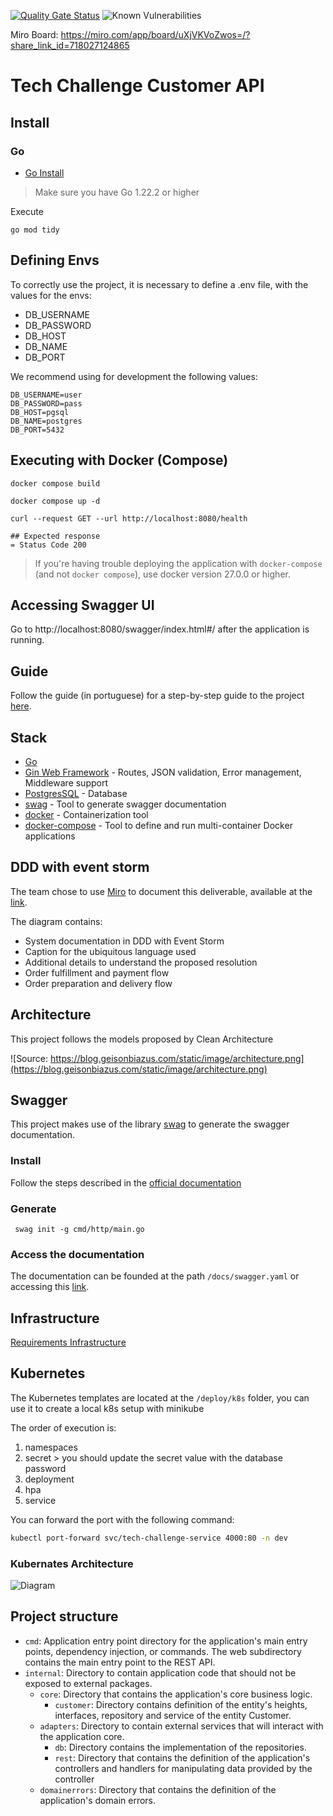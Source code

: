 [![Quality Gate Status](https://sonarcloud.io/api/project_badges/measure?project=pangolin-do-golang_tech-challenge&metric=alert_status)](https://sonarcloud.io/summary/new_code?id=pangolin-do-golang_tech-challenge) ![Known Vulnerabilities](https://snyk.io/test/github/pcbarretos/pangolin-do-golang/tech-challenge/badge.svg)

Miro Board: https://miro.com/app/board/uXjVKVoZwos=/?share_link_id=718027124865

# Tech Challenge Customer API

## Install

### Go 

- [Go Install](https://go.dev/doc/install)

> Make sure you have Go 1.22.2 or higher

Execute 

```shell
go mod tidy
```

## Defining Envs

To correctly use the project, it is necessary to define a .env file, with the values for the envs:

* DB_USERNAME 
* DB_PASSWORD 
* DB_HOST 
* DB_NAME 
* DB_PORT

We recommend using for development the following values:

```
DB_USERNAME=user
DB_PASSWORD=pass
DB_HOST=pgsql
DB_NAME=postgres
DB_PORT=5432
```

## Executing with Docker (Compose)

```shell
docker compose build

docker compose up -d

curl --request GET --url http://localhost:8080/health

## Expected response
= Status Code 200
```

> If you're having trouble deploying the application with `docker-compose` (and not `docker compose`), use docker version 27.0.0 or higher.

## Accessing Swagger UI

Go to http://localhost:8080/swagger/index.html#/ after the application is running.

## Guide

Follow the guide (in portuguese) for a step-by-step guide to the project [here](https://github.com/pangolin-do-golang/tech-challenge/wiki/Guia-de-uso-da-API).

## Stack

- [Go](https://go.dev/)
- [Gin Web Framework](https://gin-gonic.com/) - Routes, JSON validation, Error management, Middleware support
- [PostgresSQL](https://www.postgresql.org/) - Database
- [swag](https://github.com/swaggo/swag) - Tool to generate swagger documentation
- [docker](https://www.docker.com/) - Containerization tool
- [docker-compose](https://docs.docker.com/compose/) - Tool to define and run multi-container Docker applications


## DDD with event storm

The team chose to use [Miro](https://miro.com/) to document this deliverable, available at the [link](https://miro.com/app/board/uXjVKVoZwos=/?share_link_id=10494235831).

The diagram contains:

* System documentation in DDD with Event Storm
* Caption for the ubiquitous language used
* Additional details to understand the proposed resolution
* Order fulfillment and payment flow
* Order preparation and delivery flow

## Architecture

This project follows the models proposed by Clean Architecture

![Source: https://blog.geisonbiazus.com/static/image/architecture.png](https://blog.geisonbiazus.com/static/image/architecture.png)

## Swagger

This project makes use of the library [swag](https://github.com/swaggo/swag?tab=readme-ov-file#how-to-use-it-with-gin) to generate the swagger documentation.

### Install

Follow the steps described in the [official documentation](https://github.com/swaggo/swag?tab=readme-ov-file#getting-started)

### Generate 

```shell
 swag init -g cmd/http/main.go 
```

### Access the documentation

The documentation can be founded at the path `/docs/swagger.yaml` or accessing this [link](./docs/swagger.yaml).

## Infrastructure

[Requirements Infrastructure](https://github.com/pangolin-do-golang/tech-challenge/blob/main/terraform/README.md)

## Kubernetes

The Kubernetes templates are located at the `/deploy/k8s` folder, you can use it to create a local k8s setup with minikube

The order of execution is:
1. namespaces
2. secret > you should update the secret value with the database password
3. deployment
4. hpa
5. service

You can forward the port with the following command:

```bash
kubectl port-forward svc/tech-challenge-service 4000:80 -n dev
```

### Kubernates Architecture

![Diagram](deploy/diagram/kubernates-diagram.png)

## Project structure

- `cmd`: Application entry point directory for the application's main entry points, dependency injection, or commands. The web subdirectory contains the main entry point to the REST API.
- `internal`: Directory to contain application code that should not be exposed to external packages.
    - `core`: Directory that contains the application's core business logic.
        - `customer`: Directory contains definition of the entity's heights, interfaces, repository and service of the entity Customer.
    - `adapters`: Directory to contain external services that will interact with the application core.
        - `db`: Directory contains the implementation of the repositories.
        - `rest`: Directory that contains the definition of the application's controllers and handlers for manipulating data provided by the controller
  - `domainerrors`: Directory that contains the definition of the application's domain errors.
